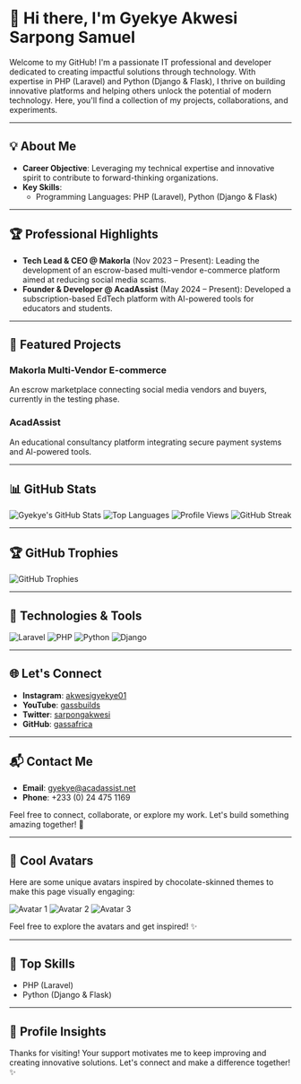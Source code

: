 # 👋 Hi there, I'm Gyekye Akwesi Sarpong Samuel

Welcome to my GitHub! I'm a passionate IT professional and developer dedicated to creating impactful solutions through technology. With expertise in PHP (Laravel) and Python (Django & Flask), I thrive on building innovative platforms and helping others unlock the potential of modern technology. Here, you'll find a collection of my projects, collaborations, and experiments.

---

## 💡 About Me
- **Career Objective**: Leveraging my technical expertise and innovative spirit to contribute to forward-thinking organizations.
- **Key Skills**:
  - Programming Languages: PHP (Laravel), Python (Django & Flask)

---

## 🏆 Professional Highlights
- **Tech Lead & CEO @ Makorla** (Nov 2023 – Present): Leading the development of an escrow-based multi-vendor e-commerce platform aimed at reducing social media scams.
- **Founder & Developer @ AcadAssist** (May 2024 – Present): Developed a subscription-based EdTech platform with AI-powered tools for educators and students.

---

## 🌟 Featured Projects
### **Makorla Multi-Vendor E-commerce**
An escrow marketplace connecting social media vendors and buyers, currently in the testing phase.

### **AcadAssist**
An educational consultancy platform integrating secure payment systems and AI-powered tools.

---

## 📊 GitHub Stats
![Gyekye's GitHub Stats](https://github-readme-stats.vercel.app/api?username=gassafrica&show_icons=true&theme=radical)
![Top Languages](https://github-readme-stats.vercel.app/api/top-langs/?username=gassafrica&layout=compact&theme=radical)
![Profile Views](https://komarev.com/ghpvc/?username=gassafrica&color=brightgreen)
![GitHub Streak](https://github-readme-streak-stats.herokuapp.com/?user=gassafrica&theme=radical)

---

## 🏆 GitHub Trophies
![GitHub Trophies](https://github-profile-trophy.vercel.app/?username=gassafrica&theme=radical&no-frame=true&margin-w=15&margin-h=15)

---

## 🔧 Technologies & Tools
![Laravel](https://img.shields.io/badge/-Laravel-FF2D20?logo=laravel&logoColor=white&style=for-the-badge)
![PHP](https://img.shields.io/badge/-PHP-777BB4?logo=php&logoColor=white&style=for-the-badge)
![Python](https://img.shields.io/badge/-Python-3776AB?logo=python&logoColor=white&style=for-the-badge)
![Django](https://img.shields.io/badge/-Django-092E20?logo=django&logoColor=white&style=for-the-badge)

---

## 🌐 Let's Connect
- **Instagram**: [akwesigyekye01](https://instagram.com/akwesigyekye01)
- **YouTube**: [gassbuilds](https://youtube.com/@gassbuilds)
- **Twitter**: [sarpongakwesi](https://twitter.com/sarpongakwesi)
- **GitHub**: [gassafrica](https://github.com/gassafrica)

---

## 📬 Contact Me
- **Email**: [gyekye@acadassist.net](mailto:gyekye@acadassist.net)
- **Phone**: +233 (0) 24 475 1169

Feel free to connect, collaborate, or explore my work. Let's build something amazing together! 🚀

---

## 🎨 Cool Avatars
Here are some unique avatars inspired by chocolate-skinned themes to make this page visually engaging:

![Avatar 1](https://ui-avatars.com/api/?name=Gyekye+Samuel&background=4caf50&color=ffffff&size=128&rounded=true&font-size=0.5)
![Avatar 2](https://ui-avatars.com/api/?name=Makorla&background=3f51b5&color=ffffff&size=128&rounded=true&font-size=0.5)
![Avatar 3](https://ui-avatars.com/api/?name=AcadAssist&background=f44336&color=ffffff&size=128&rounded=true&font-size=0.5)

Feel free to explore the avatars and get inspired! ✨

---

## 💼 Top Skills
- PHP (Laravel)
- Python (Django & Flask)

---

## 👀 Profile Insights
Thanks for visiting! Your support motivates me to keep improving and creating innovative solutions. Let's connect and make a difference together! ✨
